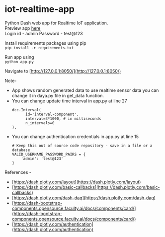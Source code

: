 # iot-realtime-app
Python Dash web app for Realtime IoT application.<br>
Preview app [here](https://iot-realtime-app.herokuapp.com/)<br>
Login id - admin 
Password - test@123

Install requirements packages using pip<br>
`
pip install -r requirements.txt
`

Run app using<br>
`
python app.py
`

Navigate to [http://127.0.0.1:8050/](http://127.0.0.1:8050/)

Note- 
* App shows random generated data to use realtime sensor data you can change it in daya.py file in get_data function.
* You can change update time interval in app.py at line 27
  ```
  dcc.Interval(
        id='interval-component',
        interval=3*1000, # in milliseconds
        n_intervals=0
  ),
   ```
* You can change authentication credentials in app.py at line 15
  ```
  # Keep this out of source code repository - save in a file or a database
  VALID_USERNAME_PASSWORD_PAIRS = {
      'admin': 'test@123'
  }
  ```
References - 
* [https://dash.plotly.com/layout](https://dash.plotly.com/layout)
* [https://dash.plotly.com/basic-callbacks](https://dash.plotly.com/basic-callbacks)
* [https://dash.plotly.com/dash-daq](https://dash.plotly.com/dash-daq)
* [https://dash-bootstrap-components.opensource.faculty.ai/docs/components/card/](https://dash-bootstrap-components.opensource.faculty.ai/docs/components/card/)
* [https://dash.plotly.com/authentication](https://dash.plotly.com/authentication)
